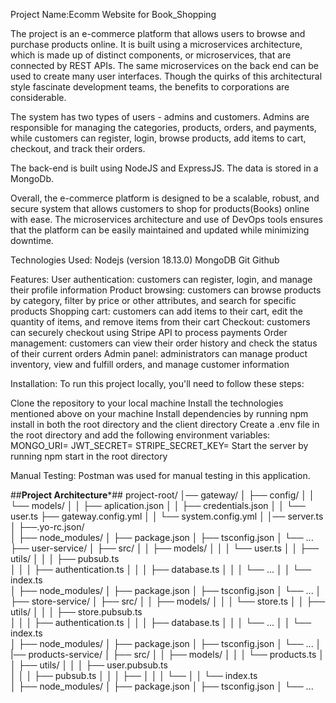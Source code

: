 Project Name:Ecomm Website for Book_Shopping

The project is an e-commerce platform that allows users to browse and purchase products online. It is built using a microservices architecture, which is made up of distinct components, or microservices, that are connected by REST APIs. The same microservices on the back end can be used to create many user interfaces. Though the quirks of this architectural style fascinate development teams, the benefits to corporations are considerable.

The system has two types of users - admins and customers. Admins are responsible for managing the categories, products, orders, and payments, while customers can register, login, browse products, add items to cart, checkout, and track their orders.

The back-end is built using NodeJS and ExpressJS. The data is stored in a MongoDb.

Overall, the e-commerce platform is designed to be a scalable, robust, and secure system that allows customers to shop for products(Books) online with ease. The microservices architecture and use of DevOps tools ensures that the platform can be easily maintained and updated while minimizing downtime.

Technologies Used:
Nodejs (version 18.13.0)
MongoDB
Git
Github

Features:
User authentication: customers can register, login, and manage their profile information
Product browsing: customers can browse products by category, filter by price or other attributes, and search for specific products
Shopping cart: customers can add items to their cart, edit the quantity of items, and remove items from their cart
Checkout: customers can securely checkout using Stripe API to process payments
Order management: customers can view their order history and check the status of their current orders
Admin panel: administrators can manage product inventory, view and fulfill orders, and manage customer information

Installation:
To run this project locally, you'll need to follow these steps:

Clone the repository to your local machine
Install the technologies mentioned above on your machine
Install dependencies by running npm install in both the root directory and the client directory
Create a .env file in the root directory and add the following environment variables:
MONGO_URI=<your MongoDB connection string>
JWT_SECRET=<your secret key for JSON Web Tokens>
STRIPE_SECRET_KEY=<your secret key for Stripe API>
Start the server by running npm start in the root directory

Manual Testing:
Postman was used for manual testing in this application.

##********************Project Architecture*********************##
project-root/
│── gateway/
│   ├── config/
│   │   └── models/
│   │       ├── aplication.json
│   │       ├── credentials.json
│   │       └── user.ts
├── gateway.config.yml
│   │   └── system.config.yml
│   │── server.ts      
│   ├──.yo-rc.json/           
│   ├── node_modules/
│   ├── package.json
│   ├── tsconfig.json
│   └── ...
├── user-service/
│   ├── src/
│   │   ├── models/
│   │   │   └── user.ts
│   │   ├── utils/
│   │   │   ├── pubsub.ts       
│   │   │   ├── authentication.ts
│   │   │   ├── database.ts
│   │   │   └── ...
│   │   └── index.ts              
│   ├── node_modules/
│   ├── package.json
│   ├── tsconfig.json
│   └── ...
│
├── store-service/
│   ├── src/
│   │   ├── models/
│   │   │   └── store.ts
│   │   ├── utils/
│   │   │   ├── store.pubsub.ts       
│   │   │   ├── authentication.ts
│   │   │   ├── database.ts
│   │   │   └── ...
│   │   └── index.ts              
│   ├── node_modules/
│   ├── package.json
│   ├── tsconfig.json
│   └── ...
│
|── products-service/
│   ├── src/
│   │   ├── models/
│   │   │   └── products.ts
│   │   ├── utils/
│   │   │   ├── user.pubsub.ts       
│   │   │   ├── pubsub.ts
│   │   │   ├── 
│   │   │   └── 
│   │   └── index.ts             
│   ├── node_modules/
│   ├── package.json
│   ├── tsconfig.json
│   └── ...


